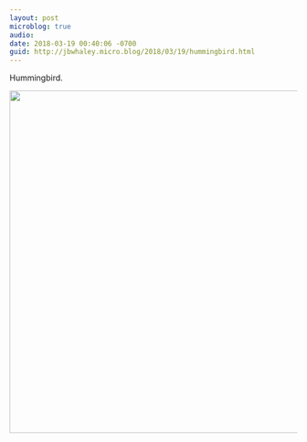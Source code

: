 ```yaml
---
layout: post
microblog: true
audio: 
date: 2018-03-19 00:40:06 -0700
guid: http://jbwhaley.micro.blog/2018/03/19/hummingbird.html
---
```

Hummingbird.

<img src="http://www.jarrodwhaley.com/uploads/2018/8a248bb3dd.jpg" width="600" height="600" />
